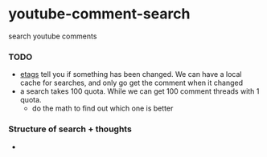 # youtube-comment-search
search youtube comments

### TODO 
- [etags](https://stackoverflow.com/questions/21752421/youtube-api-v3-and-etag)
tell you if something has been changed. We can have a local cache for 
searches, and only go get the comment when it changed
- a search takes 100 quota. While we can get 100 comment threads with 1 quota.
    - do the math to find out which one is better

### Structure of search + thoughts
- 
